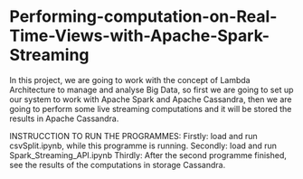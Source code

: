 # Performing-computation-on-Real-Time-Views-with-Apache-Spark-Streaming
In this project, we are going to work with the concept of Lambda Architecture to manage and analyse Big Data, so first we are going to set up our system to work with Apache Spark and Apache Cassandra, then we are going to perform some live streaming computations and it will be stored the results in Apache Cassandra.

INSTRUCCTION TO RUN THE PROGRAMMES:
Firstly: load and run csvSplit.ipynb, while this programme is running.
Secondly: load and run Spark_Streaming_API.ipynb
Thirdly: After the second programme finished, see the results of the computations in storage
Cassandra.
